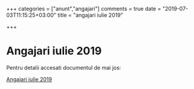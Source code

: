 +++
categories = ["anunt","angajari"]
comments = true
date = "2019-07-03T11:15:25+03:00"
title = "angajari iulie 2019"

+++
# Angajari iulie 2019

Pentru detalii accesati documentul de mai jos:

<a href="/files/anunt_angajari_iulie_2019.pdf" target="_blank">Angajari iulie 2019</a>
